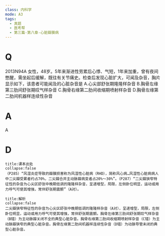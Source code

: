 ```yaml
---
class: 内科学
mode: A3
tags:
  - 真题
  - 医考帮
  - 第三篇-第八章-心脏瓣膜病
---
```


# Q
2013N94A 女性，48岁。5年来渐进性劳累后心悸、气短，1年来加重，曾有夜间憋醒，需坐起后缓解，既往有关节痛史。检查后发现心脏扩大，可闻及杂音，胸片显示如下，该患者可能闻及的心脏杂音是
A.心尖部舒张期隆隆样杂音
B.胸骨左缘第三肋间舒张期叹气样杂音
C.胸骨右缘第二肋间收缩期喷射样杂音
D.胸骨左缘第二肋间机器样连续性杂音

# A
A
# D
```ad-note
title:课本出处
collapse:false
（P285）“风湿炎症导致的瓣膜损害称为风湿性心脏病（RHD），简称风心病…风湿性心脏病病人中二尖瓣受累者约占70%，二尖瓣合并主动脉瓣病变者占20%～30%”。（P287）“二尖瓣狭窄特征性的杂音为心尖区舒张中晚期低调的隆隆样杂音，呈递增型，局限，左侧卧位明显，运动或用力呼气可使其增强，常伴舒张期震颤”（A对）。
```

```ad-summary
title:解析
collapse:false
二尖瓣狭窄特征性的杂音为心尖区舒张中晚期低调的隆隆样杂音（A对），呈递增型，局限，左侧卧位明显，运动或用力呼气可使其增强，常伴舒张期震颤。胸骨左缘第三肋间舒张期叹气样杂音（B错）为主动脉瓣关闭不全的典型心脏杂音。胸骨右缘第二肋间收缩期喷射样杂音（C错）为主动脉瓣狭窄的典型心脏杂音。胸骨左缘第二肋间机器样连续性杂音（D错）为动脉导管未闭的典型心脏杂音。
```

